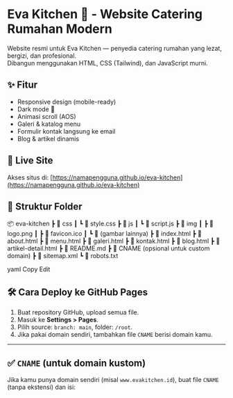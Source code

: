 # Eva Kitchen 🍱 - Website Catering Rumahan Modern

Website resmi untuk Eva Kitchen — penyedia catering rumahan yang lezat, bergizi, dan profesional.  
Dibangun menggunakan HTML, CSS (Tailwind), dan JavaScript murni. 

## ✨ Fitur
- Responsive design (mobile-ready)
- Dark mode 🌙
- Animasi scroll (AOS)
- Galeri & katalog menu
- Formulir kontak langsung ke email
- Blog & artikel dinamis

## 🚀 Live Site
Akses situs di: [https://namapengguna.github.io/eva-kitchen](https://namapengguna.github.io/eva-kitchen)

## 📁 Struktur Folder
📦 eva-kitchen
┣ 📁 css
┃ ┗ 📄 style.css
┣ 📁 js
┃ ┗ 📄 script.js
┣ 📁 img
┃ ┣ 📄 logo.png
┃ ┣ 📄 favicon.ico
┃ ┗ 📄 (gambar lainnya)
┣ 📄 index.html
┣ 📄 about.html
┣ 📄 menu.html
┣ 📄 galeri.html
┣ 📄 kontak.html
┣ 📄 blog.html
┣ 📄 artikel-detail.html
┣ 📄 README.md
┣ 📄 CNAME (opsional untuk custom domain)
┣ 📄 sitemap.xml
┗ 📄 robots.txt

yaml
Copy
Edit

## 🛠️ Cara Deploy ke GitHub Pages
1. Buat repository GitHub, upload semua file.
2. Masuk ke **Settings > Pages**.
3. Pilih source: `branch: main`, folder: `/root`.
4. Jika pakai domain sendiri, tambahkan file `CNAME` berisi domain kamu.

---

## ✅ `CNAME` (untuk domain kustom)

Jika kamu punya domain sendiri (misal `www.evakitchen.id`), buat file `CNAME` (tanpa ekstensi) dan isi:
